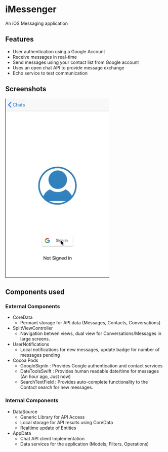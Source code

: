 # iMessenger

An iOS Messaging application

## Features

* User authentication using a Google Account
* Receive messages in real-time
* Send messages using your contact list from Google account
* Uses an open chat API to provide message exchange 
* Echo service to test communication

## Screenshots

![Screenshot](screenshot/screenshot.gif)


## Components used

### External Components

* CoreData
  * Permant storage for API data (Messages, Contacts, Conversations)
* SplitViewController
  * Navigation betwen views, dual view for Conversations/Messages in large screens.
* UserNotifications
  * Local notifications for new messages, update badge for number of messages pending
* Cocoa Pods
  * GoogleSignIn : Provides Google authentication and contact services
  * DateToolsSwift : Provides human readable date/time for messages (An hour ago, Just now)
  * SearchTextField : Provides auto-complete functionality to the Contact search for new messages.

### Internal Components

* DataSource
  * Generic Library for API Access
  * Local storage for API results using CoreData
  * Realtime update of Entities
* AppData
  * Chat API client Implementation
  * Data services for the application (Models, Filters, Operations)
  
  

